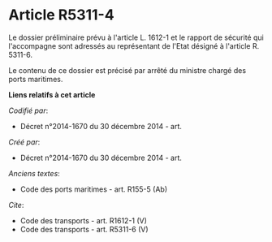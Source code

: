 # Article R5311-4

Le dossier préliminaire prévu à l'article L. 1612-1 et le rapport de sécurité qui l'accompagne sont adressés au représentant
de l'Etat désigné à l'article R. 5311-6. 

Le contenu de ce dossier est précisé par arrêté du ministre chargé des ports maritimes.

**Liens relatifs à cet article**

_Codifié par_:

  - Décret n°2014-1670 du 30 décembre 2014 - art.

_Créé par_:

  - Décret n°2014-1670 du 30 décembre 2014 - art.

_Anciens textes_:

  - Code des ports maritimes - art. R155-5 (Ab)

_Cite_:

  - Code des transports - art. R1612-1 (V)
  - Code des transports - art. R5311-6 (V)
